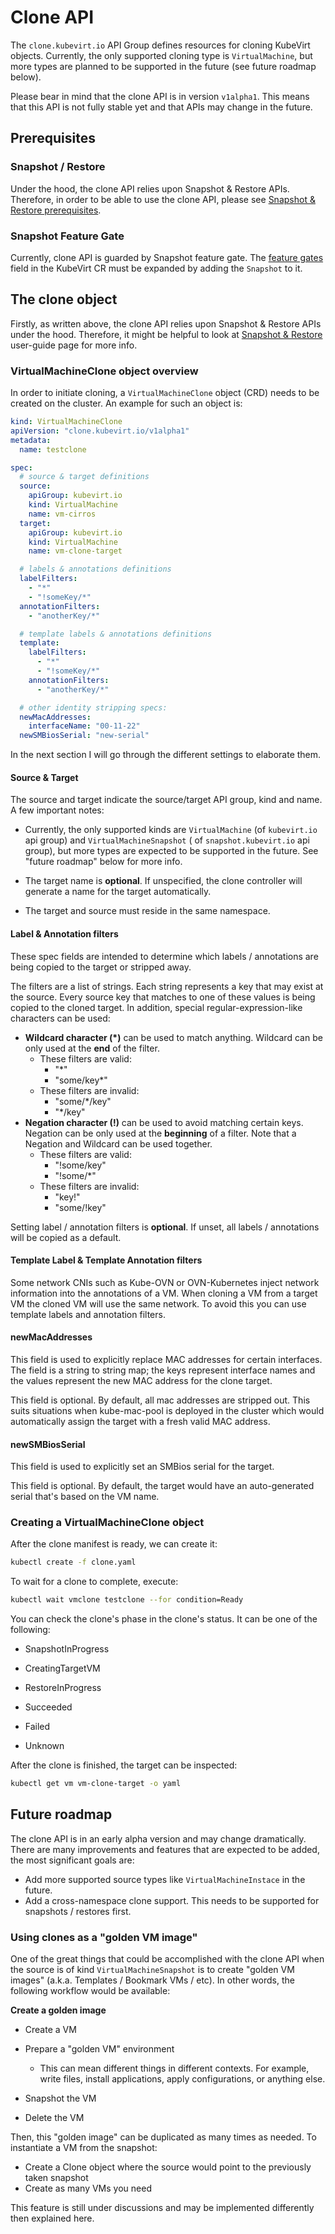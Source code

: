 # Clone API

The `clone.kubevirt.io` API Group defines resources for cloning KubeVirt objects. Currently, the only supported cloning
type is `VirtualMachine`, but more types are planned to be supported in the future (see future roadmap below).

Please bear in mind that the clone API is in version `v1alpha1`. This means that this API is not fully stable
yet and that APIs may change in the future.

## Prerequisites

### Snapshot / Restore

Under the hood, the clone API relies upon Snapshot & Restore APIs. Therefore, in order to be able to use the clone API,
please see [Snapshot & Restore prerequisites](../storage//snapshot_restore_api.md#prerequisites).

### Snapshot Feature Gate

Currently, clone API is guarded by Snapshot feature gate. The
[feature gates](../cluster_admin/activating_feature_gates.md#how-to-activate-a-feature-gate)
field in the KubeVirt CR must be expanded by adding the `Snapshot` to it.

## The clone object

Firstly, as written above, the clone API relies upon Snapshot & Restore APIs under the hood. Therefore, it might be helpful
to look at [Snapshot & Restore](../storage/snapshot_restore_api.md) user-guide page for more info.

### VirtualMachineClone object overview

In order to initiate cloning, a `VirtualMachineClone` object (CRD) needs to be created on the cluster. An example
for such an object is:
```yaml
kind: VirtualMachineClone
apiVersion: "clone.kubevirt.io/v1alpha1"
metadata:
  name: testclone

spec:
  # source & target definitions
  source:
    apiGroup: kubevirt.io
    kind: VirtualMachine
    name: vm-cirros
  target:
    apiGroup: kubevirt.io
    kind: VirtualMachine
    name: vm-clone-target

  # labels & annotations definitions
  labelFilters:
    - "*"
    - "!someKey/*"
  annotationFilters:
    - "anotherKey/*"

  # template labels & annotations definitions
  template:
    labelFilters:
      - "*"
      - "!someKey/*"
    annotationFilters:
      - "anotherKey/*"

  # other identity stripping specs:
  newMacAddresses:
    interfaceName: "00-11-22"
  newSMBiosSerial: "new-serial"
```

In the next section I will go through the different settings to elaborate them.

#### Source & Target

The source and target indicate the source/target API group, kind and name. A few important notes:

* Currently, the only supported kinds are `VirtualMachine` (of `kubevirt.io` api group) and `VirtualMachineSnapshot` (
of `snapshot.kubevirt.io` api group), but more types are expected to be supported in the future.
See "future roadmap" below for more info.

* The target name is **optional**. If unspecified, the clone controller will generate a name for the target automatically.

* The target and source must reside in the same namespace.

#### Label & Annotation filters

These spec fields are intended to determine which labels / annotations are being copied to the target or stripped away.

The filters are a list of strings. Each string represents a key that may exist at the source. Every source key that matches
to one of these values is being copied to the cloned target. In addition, special regular-expression-like characters can be
used:

* **Wildcard character (\*)** can be used to match anything. Wildcard can be only used at the **end** of the filter.
  * These filters are valid:
    * "*"
    * "some/key*"
  * These filters are invalid:
    * "some/*/key"
    * "*/key"
* **Negation character (!)** can be used to avoid matching certain keys. Negation can be only used at the **beginning** of a filter.
  Note that a Negation and Wildcard can be used together.
  * These filters are valid:
    * "!some/key"
    * "!some/*"
  * These filters are invalid:
    * "key!"
    * "some/!key"

Setting label / annotation filters is **optional**. If unset, all labels / annotations will be copied as a default.

#### Template Label & Template Annotation filters

Some network CNIs such as Kube-OVN or OVN-Kubernetes inject network information into the annotations of a VM. When cloning a VM from a target VM the cloned VM will use the same network. To avoid this you can use template labels and annotation filters.

#### newMacAddresses

This field is used to explicitly replace MAC addresses for certain interfaces. The field is a string to string map; the
keys represent interface names and the values represent the new MAC address for the clone target.

This field is optional. By default, all mac addresses are stripped out. This suits situations when kube-mac-pool is
deployed in the cluster which would automatically assign the target with a fresh valid MAC address.

#### newSMBiosSerial

This field is used to explicitly set an SMBios serial for the target.

This field is optional. By default, the target would have an auto-generated serial that's based on the VM name.

### Creating a VirtualMachineClone object

After the clone manifest is ready, we can create it:
```bash
kubectl create -f clone.yaml
```

To wait for a clone to complete, execute:
```bash
kubectl wait vmclone testclone --for condition=Ready
```

You can check the clone's phase in the clone's status. It can be one of the following:

* SnapshotInProgress

* CreatingTargetVM

* RestoreInProgress

* Succeeded

* Failed

* Unknown

After the clone is finished, the target can be inspected:
```bash
kubectl get vm vm-clone-target -o yaml
```

## Future roadmap

The clone API is in an early alpha version and may change dramatically. There are many improvements and features
that are expected to be added, the most significant goals are:

* Add more supported source types like `VirtualMachineInstace` in the future.
* Add a cross-namespace clone support. This needs to be supported for snapshots / restores first.

### Using clones as a "golden VM image"

One of the great things that could be accomplished with the clone API when the source is of kind `VirtualMachineSnapshot`
is to create "golden VM images" (a.k.a. Templates / Bookmark VMs / etc). In other words, the following
workflow would be available:

**Create a golden image**

* Create a VM

* Prepare a "golden VM" environment

  * This can mean different things in different contexts. For example, write files, install applications, apply configurations,
    or anything else.

* Snapshot the VM

* Delete the VM

Then, this "golden image" can be duplicated as many times as needed. To instantiate a VM from the snapshot:

* Create a Clone object where the source would point to the previously taken snapshot
* Create as many VMs you need

This feature is still under discussions and may be implemented differently then explained here.
